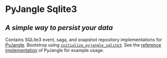 # PyJangle Sqlite3
## _A simple way to persist your data_

Contains SQLite3 event, saga, and snapshot repository implementations for [PyJangle][pyjangle].  Bootstrop using [`initialize_pyjangle_sqlite3`][initialize].  See the [reference implementation][reference] of PyJangle for example usage.

[pyjangle]: <https://github.com/BellsteinLabs/pyJangle/tree/main>
[reference]: <https://github.com/BellsteinLabs/pyJangle/blob/main/example/main.py>
[initialize]: <https://github.com/BellsteinLabs/pyangle_sqlite3/blob/main/src/pyjangle_sqlite3/initialize.py>